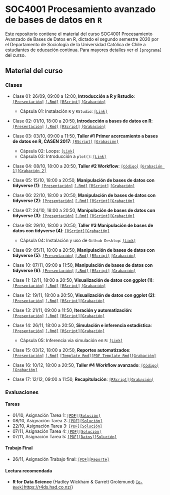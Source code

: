 # SOC4001 Procesamiento avanzado de bases de datos en `R`
Este repositorio contiene el material del curso SOC4001 Procesamiento Avanzado de Bases de Datos en R, dictado el segundo semestre 2020 por el Departamento de Sociología de la Universidad Católica de Chile a estudiantes de educación continua. Para mayores detalles ver el [`[programa]`](files/syllabus_soc4001.pdf) del curso.

## Material del curso

### Clases

- Clase 01: 26/09, 09:00 a 12:00, **Introducción a R y Rstudio**: [`[Presentación]`](https://mebucca.github.io/dar_soc4001/slides/class_1/class_1#1) [`[.Rmd]`](slides/class_1/class_1.Rmd) [`[RScript]`](slides/class_1/class_1.R) [`[Grabación]`](https://zoom.us/rec/share/qiAknm5lajflej0K68cahyFz97kEEJ6WxyiyKnxqf_eQZg8gtCg2Exkt0aSU-t4.4TgOQ3ic54A5W9vN)
  
  - Cápsula 01: Instalación `R` y `RStudio`: [`[Link]`](https://www.youtube.com/watch?v=IgsXUjQgtOM&feature=youtu.be) 


- Clase 02: 01/10, 18:00 a 20:50, **Introducción a bases de datos en R**: [`[Presentación]`](https://mebucca.github.io/dar_soc4001/slides/class_2/class_2#1) [`[.Rmd]`](slides/class_2/class_2.Rmd) [`[RScript]`](slides/class_2/class_2.R) [`[Grabación]`](https://zoom.us/rec/play/kEmqUCc9ZGQwCSXupctTIarMDK2hjLR1lE1yqUbWzwOfPDhrisKtsY7uWUyeGcSlZyjIeKvCngQrTqjW.43E3x0x5B7Rz5lEW?continueMode=true&_x_zm_rtaid=9_CxiuskSx-rdgg5VDYbIw.1601606724313.a7dfc3f0529ea05011fd92e6f1f58c81&_x_zm_rhtaid=55)

- Clase 03: 03/10, 09:00 a 11:50, **Taller #1 Primer acercamiento a bases de datos en R, CASEN 2017**: [`[RScript]`](slides/class_3/class_3.R) [`[Grabación]`](https://zoom.us/rec/share/yaOGnh8-_VhMV0KDWP2LI6GrdIO_lYCe_NwyH--IuMRsUpJXAjSWbBIxQQuovOtz.UGdq7h1q8zrki1jN)

  - Cápsula 02: Loops: [`[Link]`](https://www.youtube.com/watch?v=i08SBxv3xBU&feature=youtu.be) 
  - Cápsula 03: Introducción a `plot()`: [`[Link]`](https://www.youtube.com/watch?v=KJrColFtD3Q&feature=youtu.be) 

- Clase 04: 08/10, 18:00 a 20:50, **Taller #2 Workflow**: [`[Código]`](slides/class_4/workflow.zip)
[`[Grabación 1]`](https://zoom.us/rec/share/NwMr0g9prA89k96xrxTlbvgmoCLyoyvuLSQbAtS-BSHKD7yLuTKXfDIayUGXA_gx.7yC_36slEur4IZc9?startTime=1602190820000)[`[Grabación 2]`](https://www.dropbox.com/s/05pelg51td1lkqt/GMT20201008-210020_Clase-SOC4_1920x1120.mp4?dl=0)


- Clase 05: 15/10, 18:00 a 20:50, **Manipulación de bases de datos con tidyverse (1)**: [`[Presentación]`](https://mebucca.github.io/dar_soc4001/slides/class_5/class_5#1) [`[.Rmd]`](slides/class_5/class_5.Rmd) [`[RScript]`](slides/class_5/class_5.R) [`[Grabación]`](https://zoom.us/rec/share/wMdDNE5czp5NbhQLnMuNQuDmoDIgRx-BC7Qptjk1o5PxvZIWgxv_h-39XqEE42sB.25_ooAYiOnoHWKPi?startTime=1602795570000)

- Clase 06: 22/10, 18:00 a 20:50, **Manipulación de bases de datos con tidyverse (2)**: [`[Presentación]`](https://mebucca.github.io/dar_soc4001/slides/class_6/class_6#1) [`[.Rmd]`](slides/class_6/class_6.Rmd) [`[RScript]`](slides/class_6/class_6.R)[`[Grabación]`](https://zoom.us/rec/play/sOBqyK02Q4e47Fhh9j0ygcXIHkqmO2IIrXRNkOlbCNK7Murj3sIWCHyr4jkRsN6BaMdSh4BHyY3adT27.my1ZvQfVlX9b-9-z?autoplay=true&startTime=1603400367000)

- Clase 07: 24/10, 18:00 a 20:50, **Manipulación de bases de datos con tidyverse (3)**: [`[Presentación]`](https://mebucca.github.io/dar_soc4001/slides/class_7/class_7#1) [`[.Rmd]`](slides/class_7/class_7.Rmd) [`[RScript]`](slides/class_7/class_7.R)[`[Grabación]`](https://zoom.us/rec/play/bZnhkb-r1AWljg-NGxbQ4OQclGrXtkcEDgSyMx-0UrYJlj85kQl04EPGUVyIEsIbkxqg-2OLPclOA26U.5e_0kiIPRRe0AiZh?continueMode=true&_x_zm_rtaid=B0k7zP4fQ8Oh4qMLcVNFbw.1603806063432.f475e5ba6847378fa0e4a1f17d5e7e1a&_x_zm_rhtaid=242)

- Clase 08: 29/10, 18:00 a 20:50, **Taller #3 Manipulación de bases de datos con tidyverse (4)**: [`[RScript]`](slides/class_8/class_8.R)[`[Grabación]`](https://zoom.us/rec/play/l7CzxXc3wqCoxokGFfRnqglhz-26ZMzwVRbqYsDSTcLmfrsFpPkQOTx2ihrNMcxRlCksfTf-qm4KZK2e.Rnc9xSN_AN8P9PEa?continueMode=true&_x_zm_rtaid=dwo5Uh3GT_eYnIjh5z3mcw.1604057259582.7e198f296f7fec5817ac8b548c711af8&_x_zm_rhtaid=773)

  - Cápsula 04: Instalación y uso de `Github Desktop`: [`[Link]`](https://www.youtube.com/watch?v=VUNtPWhVpOQ&feature=youtu.be) 

- Clase 09: 05/11, 18:00 a 20:50, **Manipulación de bases de datos con tidyverse (5)**: [`[Presentación]`](https://mebucca.github.io/dar_soc4001/slides/class_9/class_9#1) [`[.Rmd]`](slides/class_9/class_9.Rmd) [`[RScript]`](slides/class_9/class_9.R) [`[Grabación]`](https://zoom.us/rec/share/R9FLT6QsPLy6x45TVAdm3KW7FNm7c1QEMBS2IW12xplfwD5XMgmRTSR3vekxSiQG.LA8hYEB5XGDZKyxy?startTime=1604610008000)

- Clase 10: 07/11, 09:00 a 11:50, **Manipulación de bases de datos con tidyverse (6)**: [`[Presentación]`](https://mebucca.github.io/dar_soc4001/slides/class_10/class_10#1) [`[.Rmd]`](slides/class_10/class_10.Rmd) [`[RScript]`](slides/class_10/class_10.R) [`[Grabación]`](https://zoom.us/rec/share/DFVQBSNzrgQre8l3RSDRxyicWg8KVqhYvXnDFc8yCffn19-0s3ER0ITRV1JhHRqQ.upzoCW3XhUa3_yb7?startTime=1604750265000)

- Clase 11: 12/11, 18:00 a 20:50, **Visualización de datos con ggplot (1)**: [`[Presentación]`](https://mebucca.github.io/dar_soc4001/slides/class_11/class_11#1) [`[.Rmd]`](slides/class_11/class_11.Rmd) [`[RScript]`](slides/class_11/class_11.R) [`[Grabación]`](https://zoom.us/rec/play/CjF_rVVY1TyO-9LRQvHdFhTyfsg6LNmAZgDeLtxs8d-o8NPxsrvYMdbt4HEnJ_UIlKRT__cEPD1nkCQ7.ams9R09gcN28ZnJ8?continueMode=true&_x_zm_rtaid=hux5ZssESJKrhfYxe39Ofw.1605266556083.5f7be7c2aa78f78da3e5a87b2bd57a0d&_x_zm_rhtaid=413)


- Clase 12: 19/11, 18:00 a 20:50, **Visualización de datos con ggplot (2)**: [`[Presentación]`](https://mebucca.github.io/dar_soc4001/slides/class_12/class_12#1) [`[.Rmd]`](slides/class_12/class_12.Rmd) [`[RScript]`](slides/class_12/class_12.R)[`[Grabación]`](https://zoom.us/rec/play/EehuQNGrwHxyC7Hx01wzZo_h2s5O487nSV17tAhIISYHnB2uhL4LMpD9UBnFSJrp2lSbIMqfbpgWqYPj.YuG8-Xrov8LyKHOd?continueMode=true)


- Clase 13: 21/11, 09:00 a 11:50, **Iteración y automatización**: [`[Presentación]`](https://mebucca.github.io/dar_soc4001/slides/class_13/class_13#1) [`[.Rmd]`](slides/class_13/class_13.Rmd) [`[RScript]`](slides/class_13/class_13.R)[`[Grabación]`](https://zoom.us/rec/play/h_Uns73BgkiQTXF_uNdVq0NniQ5zupNPib_WduttnIURCQaMT3viBz5Q2ohm1C5N2Wi4uaDjD-CHUhFR.MKBMOkIaW5HJYrqF?continueMode=true)


- Clase 14: 26/11, 18:00 a 20:50, **Simulación e inferencia estadística**: [`[Presentación]`](https://mebucca.github.io/dar_soc4001/slides/class_14/class_14#1) [`[.Rmd]`](slides/class_14/class_14.Rmd) [`[RScript]`](slides/class_14/class_14.R)[`[Grabación]`](https://zoom.us/rec/play/SAO8nTjklHsct7jb_JFZ78ZmuxCmiVCZsq8Z6MHVliDM8c7jD2TG0VFXeFFtIV5FWstwp5ZRcXFQAJJA.2vh5f54Vcrt5Uk6a?continueMode=true&_x_zm_rtaid=BW0qC406S7Ws_8SJzUGgnA.1606477636165.5c354b378add2fd06676ba3f49c4043b&_x_zm_rhtaid=339)

  - Cápsula 05: Inferencia via simulación en `R`: [`[Link]`](https://www.youtube.com/watch?v=n0BRgvhbX_g&feature=youtu.be) 


- Clase 15: 03/12, 18:00 a 20:50, **Reportes automatizados**: [`[Presentación]`](https://mebucca.github.io/dar_soc4001/slides/class_15/class_15#1) [`[.Rmd]`](slides/class_15/class_15.Rmd) [`[Template Rmd]`](slides/class_15/class_15_template.Rmd)[`[PDF Template Rmd]`](slides/class_15/class_15_template.pdf)[`[Grabación]`](https://zoom.us/rec/play/R1i6Q4sEdkWYtZnhtCq4iWvMrr478a5DwXUGvXAPtk9yxAvC00ygkr2cPQ54JrYZ4GMoX7IqMn4PtDzE.qf7eaS_J8GukiPZM?continueMode=true&_x_zm_rtaid=vdTC7cQMRkiaC1hwQMo4MQ.1607043057813.84debaaa61f3ada433fef5cc9c560d6c&_x_zm_rhtaid=984)


- Clase 16: 10/12, 18:00 a 20:50, **Taller #4 Workflow avanzado**: [`[Código]`](slides/class_16/workflow_adv.zip)[`[Grabación]`](https://zoom.us/rec/play/-iirjYKr4fRyyjlXHdfvNIkA3mHcRu3UtZ7Bqx1VemV0y55EoDfHA_NplvyOvPRFoAT0Bt4poA-50Q0T.YVeM22YqtqMpn01t?continueMode=true&_x_zm_rtaid=EDl-EG3SRmSYX_RXjyNn0w.1607702715516.4d6d2bf99b9c4eba56fca4c115cab9d8&_x_zm_rhtaid=294)

- Clase 17: 12/12, 09:00 a 11:50, **Recapitulación**: [`[RScript]`](slides/class_17/class_17.R)[`[Grabación]`](https://zoom.us/rec/play/kJgWi1MS29342bvdIHZBaF6pd8UEjqVWViCL6UQz968ls_H0CO-xZ30PQUkKvdRuwvmaFghYPRm9SxBc.1tahNNnVBsezYF0W?continueMode=true&_x_zm_rtaid=Z9sPseTiR3Kz3lSXPhLa4g.1607806822160.f8a1e9591d6a9f1969a57280d8dc211d&_x_zm_rhtaid=393)



### Evaluaciones 

#### Tareas 

- 01/10, Asignación Tarea 1: [`[PDF]`](homework/t_1.pdf)[`[Solución]`](homework/t_1_answers.pdf)
- 08/10, Asignación Tarea 2: [`[PDF]`](homework/t_2.pdf)[`[Solución]`](homework/t2_answers.zip)  
- 22/10, Asignación Tarea 3: [`[PDF]`](homework/t_3.pdf)[`[Solución]`](homework/t_3_answers.pdf)
- 07/11, Asignación Tarea 4: [`[PDF]`](homework/t_4.pdf)[`[Solución]`](homework/t_4_answers.pdf)
- 07/11, Asignación Tarea 5: [`[PDF]`](homework/t_5.pdf)[`[Datos]`](slides/class_12/covid_data.csv)[`[Solución]`](homework/t_5_answers.pdf)



#### Trabajo Final

- 26/11, Asignación Trabajo final: [`[PDF]`](homework/tf.pdf)[`[Reporte]`](homework/tf_reporte.pdf)

#### Lectura recomendada

- **R for Data Science** (Hadley Wickham & Garrett Grolemund) [`[e-Book]`](https://r4ds.had.co.nz/)https://r4ds.had.co.nz/)
